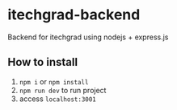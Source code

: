 # itechgrad-backend
Backend for itechgrad using nodejs + express.js
## How to install
1. ``` npm i ``` or ``` npm install ```
2. ``` npm run dev ``` to run project
3. access `` localhost:3001 ``
